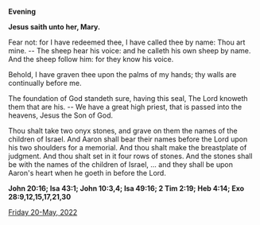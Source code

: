 **Evening**

**Jesus saith unto her, Mary.**
 
Fear not: for I have redeemed thee, I have called thee by name: Thou art mine. -- The sheep hear his voice: and he calleth his own sheep by name. And the sheep follow him: for they know his voice.
 
Behold, I have graven thee upon the palms of my hands; thy walls are continually before me.
 
The foundation of God standeth sure, having this seal, The Lord knoweth them that are his. -- We have a great high priest, that is passed into the heavens, Jesus the Son of God.
 
Thou shalt take two onyx stones, and grave on them the names of the children of Israel. And Aaron shall bear their names before the Lord upon his two shoulders for a memorial. And thou shalt make the breastplate of judgment. And thou shalt set in it four rows of stones. And the stones shall be with the names of the children of Israel, ... and they shall be upon Aaron's heart when he goeth in before the Lord.  

**John 20:16; Isa 43:1; John 10:3,4; Isa 49:16; 2 Tim 2:19; Heb 4:14; Exo 28:9,12,15,17,21,30**

[Friday 20-May, 2022](https://t.me/daily_light)
